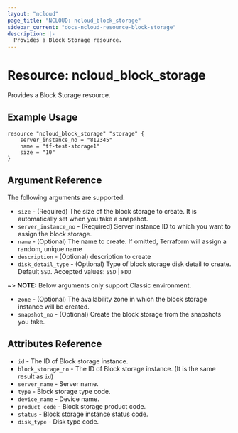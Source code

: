 ```yaml
---
layout: "ncloud"
page_title: "NCLOUD: ncloud_block_storage"
sidebar_current: "docs-ncloud-resource-block-storage"
description: |-
  Provides a Block Storage resource.
---
```


# Resource: ncloud_block_storage

Provides a Block Storage resource.

## Example Usage

```hcl
resource "ncloud_block_storage" "storage" {
	server_instance_no = "812345"
	name = "tf-test-storage1"
	size = "10"
}
```

## Argument Reference

The following arguments are supported:

* `size` - (Required) The size of the block storage to create. It is automatically set when you take a snapshot.
* `server_instance_no` - (Required) Server instance ID to which you want to assign the block storage.
* `name` - (Optional) The name to create. If omitted, Terraform will assign a random, unique name
* `description` - (Optional) description to create
* `disk_detail_type` - (Optional) Type of block storage disk detail to create. Default `SSD`. Accepted values: `SSD` | `HDD` 

~> **NOTE:** Below arguments only support Classic environment.

* `zone` - (Optional) The availability zone in which the block storage instance will be created.
* `snapshot_no` - (Optional) Create the block storage from the snapshots you take.

## Attributes Reference

* `id` - The ID of Block storage instance.
* `block_storage_no` - The ID of Block storage instance. (It is the same result as `id`)
* `server_name` - Server name.
* `type` - Block storage type code.
* `device_name` - Device name.
* `product_code` - Block storage product code.
* `status` - Block storage instance status code.
* `disk_type` - Disk type code.